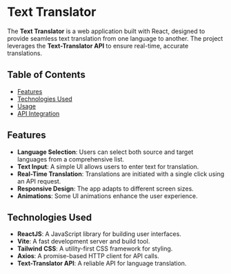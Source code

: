 # Text Translator

The **Text Translator** is a web application built with React, designed to provide seamless text translation from one language to another. The project leverages the **Text-Translator API** to ensure real-time, accurate translations.

## Table of Contents

- [Features](#features)
- [Technologies Used](#technologies-used)
- [Usage](#usage)
- [API Integration](#api-integration)

## Features

- **Language Selection**: Users can select both source and target languages from a comprehensive list.
- **Text Input**: A simple UI allows users to enter text for translation.
- **Real-Time Translation**: Translations are initiated with a single click using an API request.
- **Responsive Design**: The app adapts to different screen sizes.
- **Animations**: Some UI animations enhance the user experience.

## Technologies Used

- **ReactJS**: A JavaScript library for building user interfaces.
- **Vite**: A fast development server and build tool.
- **Tailwind CSS**: A utility-first CSS framework for styling.
- **Axios**: A promise-based HTTP client for API calls.
- **Text-Translator API**: A reliable API for language translation.
